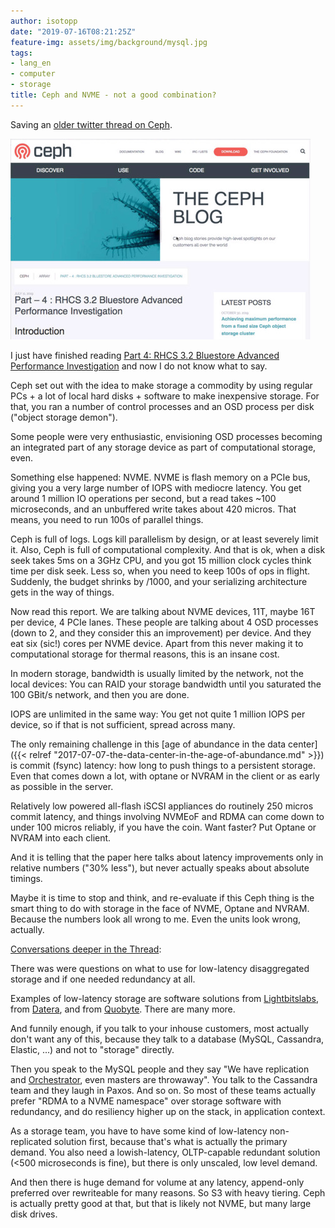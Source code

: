```yaml
---
author: isotopp
date: "2019-07-16T08:21:25Z"
feature-img: assets/img/background/mysql.jpg
tags:
- lang_en
- computer
- storage
title: Ceph and NVME - not a good combination?
---
```

Saving an [older twitter thread on Ceph](https://twitter.com/isotopp/status/1151013922528534528).

[![](/uploads/ceph-blog.jpg)](https://ceph.com/community/part-4-rhcs-3-2-bluestore-advanced-performance-investigation/)

I just have finished reading 
[Part 4: RHCS 3.2 Bluestore Advanced Performance Investigation](https://ceph.com/community/part-4-rhcs-3-2-bluestore-advanced-performance-investigation/)
and now I do not know what to say.

Ceph set out with the idea to make storage a commodity by using
regular PCs + a lot of local hard disks + software to make
inexpensive storage. For that, you ran a number of control
processes and an OSD process per disk ("object storage demon").

Some people were very enthusiastic, envisioning OSD processes
becoming an integrated part of any storage device as part of
computational storage, even.

Something else happened: NVME. NVME is flash memory on a PCIe
bus, giving you a very large number of IOPS with mediocre
latency. You get around 1 million IO operations per second, but
a read takes ~100 microseconds, and an unbuffered write takes
about 420 micros. That means, you need to run 100s of parallel
things.

Ceph is full of logs. Logs kill parallelism by design, or at
least severely limit it. Also, Ceph is full of computational
complexity. And that is ok, when a disk seek takes 5ms on a 3GHz
CPU, and you got 15 million clock cycles think time per disk
seek. Less so, when you need to keep 100s of ops in flight.
Suddenly, the budget shrinks by /1000, and your serializing
architecture gets in the way of things.

Now read this report. We are talking about NVME devices, 11T,
maybe 16T per device, 4 PCIe lanes. These people are talking
about 4 OSD processes (down to 2, and they consider this an
improvement) per device. And they eat six (sic!) cores per NVME
device. Apart from this never making it to computational storage
for thermal reasons, this is an insane cost.

In modern storage, bandwidth is usually limited by the network,
not the local devices: You can RAID your storage bandwidth until
you saturated the 100 GBit/s network, and then you are done.

IOPS are unlimited in the same way: You get not quite 1 million
IOPS per device, so if that is not sufficient, spread across
many.

The only remaining challenge in this 
[age of abundance in the data center]({{< relref "2017-07-07-the-data-center-in-the-age-of-abundance.md" >}}) 
is commit (fsync) latency: how long to push things to a
persistent storage. Even that comes down a lot, with optane or
NVRAM in the client or as early as possible in the server.

Relatively low powered all-flash iSCSI appliances do routinely
250 micros commit latency, and things involving NVMEoF and RDMA
can come down to under 100 micros reliably, if you have the
coin. Want faster? Put Optane or NVRAM into each client.

And it is telling that the paper here talks about latency
improvements only in relative numbers ("30% less"), but never
actually speaks about absolute timings.

Maybe it is time to stop and think, and re-evaluate if this Ceph
thing is the smart thing to do with storage in the face of NVME,
Optane and NVRAM. Because the numbers look all wrong to me. Even
the units look wrong, actually.

[Conversations deeper in the Thread](https://twitter.com/antondollmaier/status/1151022173982724097):

There was were questions on what to use for low-latency
disaggregated storage and if one needed redundancy at all.

Examples of low-latency storage are software solutions from
[Lightbitslabs](http://lightbitslabs.com), from
[Datera](http://datera.com), and from
[Quobyte](http://quobyte.com). There are many more.

And funnily enough, if you talk to your inhouse customers, most
actually don't want any of this, because they talk to a database
(MySQL, Cassandra, Elastic, ...) and not to "storage" directly.

Then you speak to the MySQL people and they say "We have
replication and
[Orchestrator](https://github.com/github/orchestrator), even
masters are throwaway". You talk to the Cassandra team and they
laugh in Paxos. And so on. So most of these teams actually
prefer "RDMA to a NVME namespace" over storage software with
redundancy, and do resiliency higher up on the stack, in
application context.

As a storage team, you have to have some kind of low-latency
non-replicated solution first, because that's what is actually
the primary demand. You also need a lowish-latency, OLTP-capable
redundant solution (<500 microseconds is fine), but there is
only unscaled, low level demand.

And then there is huge demand for volume at any latency,
append-only preferred over rewriteable for many reasons. So S3
with heavy tiering. Ceph is actually pretty good at that, but
that is likely not NVME, but many large disk drives.
